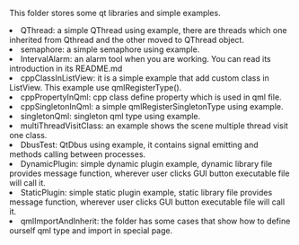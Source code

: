 This folder stores some qt libraries and simple examples.
<li>QThread: a simple QThread using example, there are threads which one inherited from Qthread and the other moved to QThread object.
<li>semaphore: a simple semaphore using example.
<li>IntervalAlarm: an alarm tool when you are working. You can read its introduction in its README.md
<li>cppClassInListView: it is a simple example that add custom class in ListView. This example use qmlRegisterType().
<li>cppPropertyInQml: cpp class define property which is used in qml file. 
<li>cppSingletonInQml: a simple qmlRegisterSingletonType using example.
<li>singletonQml: singleton qml type using example.
<li>multiThreadVisitClass: an example shows the scene multiple thread visit one class.
<li>DbusTest: QtDbus using example, it contains signal emitting and methods calling between processes.
<li>DynamicPlugin: simple dynamic plugin example, dynamic library file provides message function, wherever user clicks GUI button executable file will call it.
<li>StaticPlugin: simple static plugin example, static library file provides message function, wherever user clicks GUI button executable file will call it.
<li>qmlImportAndInherit: the folder has some cases that show how to define ourself qml type and import in special page.
